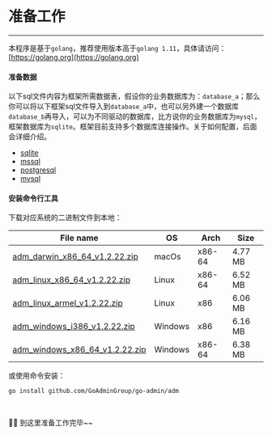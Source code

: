 # 准备工作
---

本程序是基于```golang```，推荐使用版本高于```golang 1.11```，具体请访问：[https://golang.org](https://golang.org)

#### 准备数据

以下sql文件内容为框架所需数据表，假设你的业务数据库为：```database_a```；那么你可以将以下框架sql文件导入到```database_a```中，也可以另外建一个数据库```database_b```再导入，可以为不同驱动的数据库，比方说你的业务数据库为```mysql```，框架数据库为```sqlite```。框架目前支持多个数据库连接操作。关于如何配置，后面会详细介绍。

- [sqlite](https://gitee.com/go-admin/go-admin/raw/master/data/admin.db)
- [mssql](https://gitee.com/go-admin/go-admin/raw/master/data/admin.mssql)
- [postgresql](https://gitee.com/go-admin/go-admin/raw/master/data/admin.pgsql)
- [mysql](https://gitee.com/go-admin/go-admin/raw/master/data/admin.sql)

#### 安装命令行工具

下载对应系统的二进制文件到本地：

|  File name   | OS  | Arch  | Size  |
|  ----  | ----  | ----  |----  |
| [adm_darwin_x86_64_v1.2.22.zip](http://file.go-admin.cn/go_admin/cli/v1_2_22/adm_darwin_x86_64_v1.2.22.zip)  | macOs | x86-64 | 4.77 MB
| [adm_linux_x86_64_v1.2.22.zip](http://file.go-admin.cn/go_admin/cli/v1_2_22/adm_linux_x86_64_v1.2.22.zip)  | Linux | x86-64   | 6.52 MB
| [adm_linux_armel_v1.2.22.zip](http://file.go-admin.cn/go_admin/cli/v1_2_22/adm_linux_armel_v1.2.22.zip)  | Linux | x86   | 6.06 MB
| [adm_windows_i386_v1.2.22.zip](http://file.go-admin.cn/go_admin/cli/v1_2_22/adm_windows_i386_v1.2.22.zip)  | Windows | x86  |6.16 MB
| [adm_windows_x86_64_v1.2.22.zip](http://file.go-admin.cn/go_admin/cli/v1_2_22/adm_windows_x86_64_v1.2.22.zip)  | Windows | x86-64   |6.38 MB



或使用命令安装：

```
go install github.com/GoAdminGroup/go-admin/adm
```

<br>

🍺🍺 到这里准备工作完毕~~
